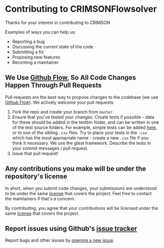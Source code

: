 # Contributing to CRIMSONFlowsolver
Thanks for your interest in contributing to CRIMSON

Examples of ways you can help us:
- Reporting a bug
- Discussing the current state of the code
- Submitting a fix
- Proposing new features
- Becoming a maintainer

## We Use [Github Flow](https://guides.github.com/introduction/flow/index.html), So All Code Changes Happen Through Pull Requests
Pull requests are the best way to propose changes to the codebase (we use [Github Flow](https://guides.github.com/introduction/flow/index.html)). We actively welcome your pull requests:

1. Fork the repo and create your branch from `master`.
2. Ensure that you've tested your changes. Create tests if possible - data for these should be added in the testbin folder, and can be written in one of the test source folders. For example, simple tests can be added [here](flowsolver/test/testMain.cxx), or to one of the sibling `.cxx` files. Try to place your tests in the `.cxx` which has the most appropriate name - create a new `.cxx` file if you think it necessary. We use the gtest framework. Describe the tests in your commit messages / pull request.
3. Issue that pull request!

## Any contributions you make will be under the repository's license
In short, when you submit code changes, your submissions are understood to be under the same [license](LICENSE.txt) that covers the project. Feel free to contact the maintainers if that's a concern.

By contributing, you agree that your contributions will be licensed under the same [license](LICENSE.txt) that covers the project.

## Report issues using Github's [issue tracker](https://github.com/carthurs/CRIMSONFlowsolver/issues)
Report bugs and other issues by [opening a new issue](https://github.com/carthurs/CRIMSONFlowsolver/issues/new/choose).
